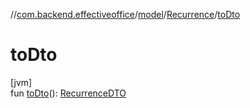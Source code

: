 //[com.backend.effectiveoffice](../../../index.md)/[model](../index.md)/[Recurrence](index.md)/[toDto](to-dto.md)

# toDto

[jvm]\
fun [toDto](to-dto.md)(): [RecurrenceDTO](../-recurrence-d-t-o/index.md)
